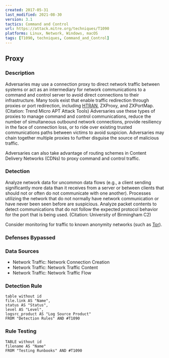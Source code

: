```yaml
---
created: 2017-05-31
last_modified: 2021-08-30
version: 3.1
tactics: Command and Control
url: https://attack.mitre.org/techniques/T1090
platforms: Linux, Network, Windows, macOS
tags: [T1090, techniques, Command_and_Control]
---
```


## Proxy

### Description

Adversaries may use a connection proxy to direct network traffic between systems or act as an intermediary for network communications to a command and control server to avoid direct connections to their infrastructure. Many tools exist that enable traffic redirection through proxies or port redirection, including [HTRAN](https://attack.mitre.org/software/S0040), ZXProxy, and ZXPortMap. (Citation: Trend Micro APT Attack Tools) Adversaries use these types of proxies to manage command and control communications, reduce the number of simultaneous outbound network connections, provide resiliency in the face of connection loss, or to ride over existing trusted communications paths between victims to avoid suspicion. Adversaries may chain together multiple proxies to further disguise the source of malicious traffic.

Adversaries can also take advantage of routing schemes in Content Delivery Networks (CDNs) to proxy command and control traffic.

### Detection

Analyze network data for uncommon data flows (e.g., a client sending significantly more data than it receives from a server or between clients that should not or often do not communicate with one another). Processes utilizing the network that do not normally have network communication or have never been seen before are suspicious. Analyze packet contents to detect communications that do not follow the expected protocol behavior for the port that is being used. (Citation: University of Birmingham C2)

Consider monitoring for traffic to known anonymity networks (such as [Tor](https://attack.mitre.org/software/S0183)).

### Defenses Bypassed



### Data Sources

  - Network Traffic: Network Connection Creation
  -  Network Traffic: Network Traffic Content
  -  Network Traffic: Network Traffic Flow
### Detection Rule

```dataview
table without id
file.link AS "Name",
status AS "Status",
level AS "Level",
logsrc_product AS "Log Source Product"
FROM "Detection Rules" AND #T1090
```

### Rule Testing

```dataview
TABLE without id
filename AS "Name"
FROM "Testing Runbooks" AND #T1090
```
